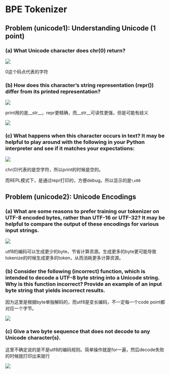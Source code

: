 # BPE Tokenizer

## Problem (unicode1): Understanding Unicode (1 point)

### (a) What Unicode character does chr(0) return?

![](https://picsheep.oss-cn-beijing.aliyuncs.com/pic/20250924104751.png)

0这个码点代表的字符

### (b) How does this character’s string representation (__repr__()) differ from its printed representation?

![](https://picsheep.oss-cn-beijing.aliyuncs.com/pic/20250924104941.png)

print用的是__str__，repr更精确，而__str__可读性更强，但是可能有歧义

![](https://picsheep.oss-cn-beijing.aliyuncs.com/pic/20250924105134.png)

### (c) What happens when this character occurs in text? It may be helpful to play around with the following in your Python interpreter and see if it matches your expectations:

![](https://picsheep.oss-cn-beijing.aliyuncs.com/pic/20250924105252.png)

chr(0)代表的是空字符，所以print的时候是空的。

而REPL模式下，是通过repr打印的，方便debug。所以显示的是`\x00`

## Problem (unicode2): Unicode Encodings

### (a) What are some reasons to prefer training our tokenizer on UTF-8 encoded bytes, rather than UTF-16 or UTF-32? It may be helpful to compare the output of these encodings for various input strings.

![](https://picsheep.oss-cn-beijing.aliyuncs.com/pic/20250924125320.png)

utf8的编码可以生成更少的byte，节省计算资源。生成更多的byte更可能导致tokenize的时候生成更多的token，从而消耗更多计算资源。

### (b) Consider the following (incorrect) function, which is intended to decode a UTF-8 byte string into a Unicode string. Why is this function incorrect? Provide an example of an input byte string that yields incorrect results.

因为这里是根据byte单独解码的，而utf8是变长编码，不一定每一个code point都对应一个字节。

![](https://picsheep.oss-cn-beijing.aliyuncs.com/pic/20250924125700.png)

### (c) Give a two byte sequence that does not decode to any Unicode character(s).

这里不确定说的是不是utf8的编码规则。简单操作就是for一遍，然后decode失败的时候就打印出来就行

![](https://picsheep.oss-cn-beijing.aliyuncs.com/pic/20250924130105.png)

